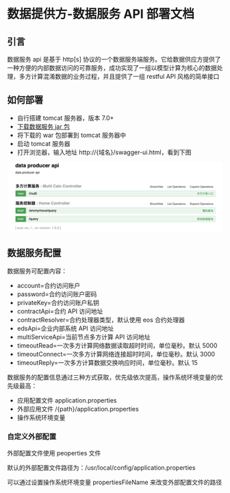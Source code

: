# 数据提供方-数据服务 API 部署文档

## 引言

数据服务 api 是基于 http[s] 协议的一个数据服务端服务。它给数据供应方提供了一种方便的内部数据访问的可靠服务，成功实现了一组以模型计算为核心的数据处理，多方计算混淆数据的业务过程，并且提供了一组 restful API 风格的简单接口

## 如何部署

* 自行搭建 tomcat 服务器，版本 7.0+
* [下载数据服务 jar 包](https://github.com/unitedata-org-public/UD-Release/tree/master/ud-data-producer-server)
* 将下载的 war 包部署到 tomcat 服务器中
* 启动 tomcat 服务器
* 打开浏览器，输入地址 http://{域名}/swagger-ui.html，看到下图

![WX20180807-172916_2x](WX20180830-162713@2x.png)

## 数据服务配置

数据服务可配置内容：

* account=合约访问账户
* password=合约访问账户密码
* privateKey=合约访问账户私钥
* contractApi=合约 API 访问地址
* contractResolver=合约处理器类型，默认使用 eos 合约处理器
* edsApi=企业内部系统 API 访问地址
* multiServiceApi=当前节点多方计算 API 访问地址
* timeoutRead=一次多方计算网络数据读取超时时间，单位毫秒。默认 5000
* timeoutConnect=一次多方计算网络连接超时时间，单位毫秒。默认 3000
* timeoutReply=一次多方计算数据交换响应时间，单位毫秒。默认 15

数据服务的配置信息通过三种方式获取，优先级依次提高，操作系统环境变量的优先级最高：

* 应用配置文件 application.properties
* 外部应用文件 /{path}/application.properties
* 操作系统环境变量

### 自定义外部配置

外部配置文件使用 peoperties 文件

默认的外部配置文件路径为：/usr/local/config/application.properties

可以通过设置操作系统环境变量 propertiesFileName 来改变外部配置文件的路径

